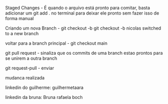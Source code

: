 Staged Changes - É quando o arquivo está pronto para comitar, basta adicionar um git add . no terminal para deixar ele pronto sem fazer isso de forma manual

Criando um nova Branch - git checkout -b <new branch>
git checkout -b nicolas
switched to a new branch 

voltar para a branch principal - git checkout main

git pull request - sinaliza que os commits de uma branch estao prontos para se unirem a outra branch

git request-pull  - enviar

mudanca realizada

linkedin do guilherme: guilhermetaara

linkedin da bruna: Bruna rafaela boch